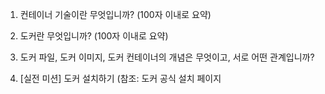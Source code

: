 1. 컨테이너 기술이란 무엇입니까? (100자 이내로 요약)


2. 도커란 무엇입니까? (100자 이내로 요약)


3. 도커 파일, 도커 이미지, 도커 컨테이너의 개념은 무엇이고, 서로 어떤 관계입니까?


4. [실전 미션] 도커 설치하기 (참조: 도커 공식 설치 페이지

